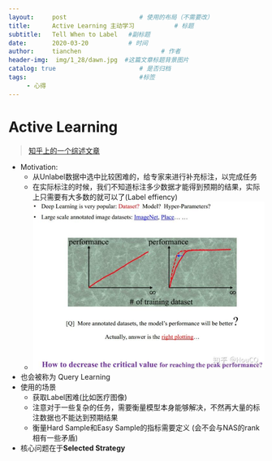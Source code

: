 ```yaml
---
layout:     post                    # 使用的布局（不需要改）
title:      Active Learning 主动学习           # 标题 
subtitle:   Tell When to Label   #副标题
date:       2020-03-20           # 时间
author:     tianchen                      # 作者
header-img:  img/1_28/dawn.jpg  #这篇文章标题背景图片  
catalog: true                       # 是否归档
tags:                               #标签
     - 心得
---
```


# Active Learning

> [知乎上的一个综述文章](https://zhuanlan.zhihu.com/p/39367595)

* Motivation: 
  * 从Unlabel数据中选中比较困难的，给专家来进行补充标注，以完成任务
  * 在实际标注的时候，我们不知道标注多少数据才能得到预期的结果，实际上只需要有大多数的就可以了(Label effiency)
  * ![](https://github.com/A-suozhang/MyPicBed/raw/master/img/20200322172836.png)
* 也会被称为 Query Learning
* 使用的场景
  * 获取Label困难(比如医疗图像)
  * 注意对于一些复杂的任务，需要衡量模型本身能够解决，不然再大量的标注数据也不能达到预期结果
  * 衡量Hard Sample和Easy Sample的指标需要定义   (会不会与NAS的rank相有一些矛盾)
* 核心问题在于**Selected Strategy**
